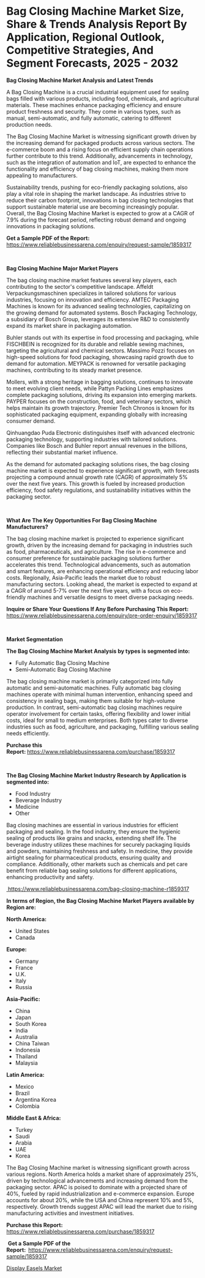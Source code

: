 <p><h1>Bag Closing Machine Market Size, Share & Trends Analysis Report By Application, Regional Outlook, Competitive Strategies, And Segment Forecasts, 2025 - 2032</h1></p><p><strong>Bag Closing Machine Market Analysis and Latest Trends</strong></p>
<p><p>A Bag Closing Machine is a crucial industrial equipment used for sealing bags filled with various products, including food, chemicals, and agricultural materials. These machines enhance packaging efficiency and ensure product freshness and security. They come in various types, such as manual, semi-automatic, and fully automatic, catering to different production needs.</p><p>The Bag Closing Machine Market is witnessing significant growth driven by the increasing demand for packaged products across various sectors. The e-commerce boom and a rising focus on efficient supply chain operations further contribute to this trend. Additionally, advancements in technology, such as the integration of automation and IoT, are expected to enhance the functionality and efficiency of bag closing machines, making them more appealing to manufacturers.</p><p>Sustainability trends, pushing for eco-friendly packaging solutions, also play a vital role in shaping the market landscape. As industries strive to reduce their carbon footprint, innovations in bag closing technologies that support sustainable material use are becoming increasingly popular. Overall, the Bag Closing Machine Market is expected to grow at a CAGR of 7.9% during the forecast period, reflecting robust demand and ongoing innovations in packaging solutions.</p></p>
<p><strong>Get a Sample PDF of the Report:&nbsp;</strong> <a href="https://www.reliablebusinessarena.com/enquiry/request-sample/1859317?utm_campaign=1841&utm_medium=2&utm_source=Github&utm_content=ia&utm_term=16022025&utm_id=bag-closing-machine">https://www.reliablebusinessarena.com/enquiry/request-sample/1859317</a></p>
<p>&nbsp;</p>
<p><strong>Bag Closing Machine Major Market Players</strong></p>
<p><p>The bag closing machine market features several key players, each contributing to the sector's competitive landscape. Affeldt Verpackungsmaschinen specializes in tailored solutions for various industries, focusing on innovation and efficiency. AMTEC Packaging Machines is known for its advanced sealing technologies, capitalizing on the growing demand for automated systems. Bosch Packaging Technology, a subsidiary of Bosch Group, leverages its extensive R&D to consistently expand its market share in packaging automation.</p><p>Buhler stands out with its expertise in food processing and packaging, while FISCHBEIN is recognized for its durable and reliable sewing machines, targeting the agricultural and chemical sectors. Massimo Pozzi focuses on high-speed solutions for food packaging, showcasing rapid growth due to demand for automation. MEYPACK is renowned for versatile packaging machines, contributing to its steady market presence.</p><p>Mollers, with a strong heritage in bagging solutions, continues to innovate to meet evolving client needs, while Pattyn Packing Lines emphasizes complete packaging solutions, driving its expansion into emerging markets. PAYPER focuses on the construction, food, and veterinary sectors, which helps maintain its growth trajectory. Premier Tech Chronos is known for its sophisticated packaging equipment, expanding globally with increasing consumer demand.</p><p>Qinhuangdao Puda Electronic distinguishes itself with advanced electronic packaging technology, supporting industries with tailored solutions. Companies like Bosch and Buhler report annual revenues in the billions, reflecting their substantial market influence.</p><p>As the demand for automated packaging solutions rises, the bag closing machine market is expected to experience significant growth, with forecasts projecting a compound annual growth rate (CAGR) of approximately 5% over the next five years. This growth is fueled by increased production efficiency, food safety regulations, and sustainability initiatives within the packaging sector.</p></p>
<p>&nbsp;</p>
<p><strong>What Are The Key Opportunities For Bag Closing Machine Manufacturers?</strong></p>
<p><p>The bag closing machine market is projected to experience significant growth, driven by the increasing demand for packaging in industries such as food, pharmaceuticals, and agriculture. The rise in e-commerce and consumer preference for sustainable packaging solutions further accelerates this trend. Technological advancements, such as automation and smart features, are enhancing operational efficiency and reducing labor costs. Regionally, Asia-Pacific leads the market due to robust manufacturing sectors. Looking ahead, the market is expected to expand at a CAGR of around 5-7% over the next five years, with a focus on eco-friendly machines and versatile designs to meet diverse packaging needs.</p></p>
<p><strong>Inquire or Share Your Questions If Any Before Purchasing This Report:</strong> <a href="https://www.reliablebusinessarena.com/enquiry/pre-order-enquiry/1859317?utm_campaign=1841&utm_medium=2&utm_source=Github&utm_content=ia&utm_term=16022025&utm_id=bag-closing-machine">https://www.reliablebusinessarena.com/enquiry/pre-order-enquiry/1859317</a></p>
<p>&nbsp;</p>
<p><strong>Market Segmentation</strong></p>
<p><strong>The Bag Closing Machine Market Analysis by types is segmented into:</strong></p>
<p><ul><li>Fully Automatic Bag Closing Machine</li><li>Semi-Automatic Bag Closing Machine</li></ul></p>
<p><p>The bag closing machine market is primarily categorized into fully automatic and semi-automatic machines. Fully automatic bag closing machines operate with minimal human intervention, enhancing speed and consistency in sealing bags, making them suitable for high-volume production. In contrast, semi-automatic bag closing machines require operator involvement for certain tasks, offering flexibility and lower initial costs, ideal for small to medium enterprises. Both types cater to diverse industries such as food, agriculture, and packaging, fulfilling various sealing needs efficiently.</p></p>
<p><strong>Purchase this Report:&nbsp;</strong><a href="https://www.reliablebusinessarena.com/purchase/1859317?utm_campaign=1841&utm_medium=2&utm_source=Github&utm_content=ia&utm_term=16022025&utm_id=bag-closing-machine">https://www.reliablebusinessarena.com/purchase/1859317</a></p>
<p>&nbsp;</p>
<p><strong>The Bag Closing Machine Market Industry Research by Application is segmented into:</strong></p>
<p><ul><li>Food Industry</li><li>Beverage Industry</li><li>Medicine</li><li>Other</li></ul></p>
<p><p>Bag closing machines are essential in various industries for efficient packaging and sealing. In the food industry, they ensure the hygienic sealing of products like grains and snacks, extending shelf life. The beverage industry utilizes these machines for securely packaging liquids and powders, maintaining freshness and safety. In medicine, they provide airtight sealing for pharmaceutical products, ensuring quality and compliance. Additionally, other markets such as chemicals and pet care benefit from reliable bag sealing solutions for different applications, enhancing productivity and safety.</p></p>
<p><a href="https://www.reliablebusinessarena.com/bag-closing-machine-r1859317?utm_campaign=1841&utm_medium=2&utm_source=Github&utm_content=ia&utm_term=16022025&utm_id=bag-closing-machine">&nbsp;https://www.reliablebusinessarena.com/bag-closing-machine-r1859317</a></p>
<p><strong>In terms of Region, the Bag Closing Machine Market Players available by Region are:</strong></p>
<p>
    <p> <strong> North America: </strong>
        <ul>
            <li>United States</li>
            <li>Canada</li>
        </ul>
        </p> 
    <p> <strong> Europe: </strong>
        <ul>
            <li>Germany</li>
            <li>France</li>
            <li>U.K.</li>
            <li>Italy</li>
            <li>Russia</li>
        </ul>
        </p> 
    <p> <strong> Asia-Pacific: </strong>
        <ul>
            <li>China</li>
            <li>Japan</li>
            <li>South Korea</li>
            <li>India</li>
            <li>Australia</li>
            <li>China Taiwan</li>
            <li>Indonesia</li>
            <li>Thailand</li>
            <li>Malaysia</li>
        </ul>
        </p> 
    <p> <strong> Latin America: </strong>
        <ul>
            <li>Mexico</li>
            <li>Brazil</li>
            <li>Argentina Korea</li>
            <li>Colombia</li>
        </ul>
        </p> 
    <p> <strong> Middle East & Africa: </strong>
        <ul>
            <li>Turkey</li>
            <li>Saudi</li>
            <li>Arabia</li>
            <li>UAE</li>
            <li>Korea</li>
        </ul>
    </p>
    </p>
<p><p>The Bag Closing Machine market is witnessing significant growth across various regions. North America holds a market share of approximately 25%, driven by technological advancements and increasing demand from the packaging sector. APAC is poised to dominate with a projected share of 40%, fueled by rapid industrialization and e-commerce expansion. Europe accounts for about 20%, while the USA and China represent 10% and 5%, respectively. Growth trends suggest APAC will lead the market due to rising manufacturing activities and investment initiatives.</p></p>
<p><strong>Purchase this Report: </strong><a href="https://www.reliablebusinessarena.com/purchase/1859317?utm_campaign=1841&utm_medium=2&utm_source=Github&utm_content=ia&utm_term=16022025&utm_id=bag-closing-machine">https://www.reliablebusinessarena.com/purchase/1859317</a></p>
<p>&nbsp;<strong>Get a Sample PDF of the Report:&nbsp;&nbsp;</strong><a href="https://www.reliablebusinessarena.com/enquiry/request-sample/1859317?utm_campaign=1841&utm_medium=2&utm_source=Github&utm_content=ia&utm_term=16022025&utm_id=bag-closing-machine">https://www.reliablebusinessarena.com/enquiry/request-sample/1859317</a></p>
<p><strong></strong></p>
<p><p><a href="https://github.com/julyju69/Market-Research-Report-List-6/blob/main/display-easels-market.md?utm_campaign=1841&utm_medium=2&utm_source=Github&utm_content=ia&utm_term=16022025&utm_id=bag-closing-machine">Display Easels Market</a></p></p>
